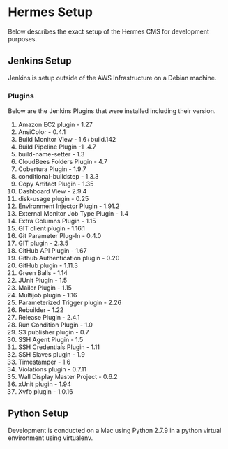 # Hermes Setup

Below describes the exact setup of the Hermes CMS for development purposes.

## Jenkins Setup
Jenkins is setup outside of the AWS Infrastructure on a Debian machine.

### Plugins

Below are the Jenkins Plugins that were installed including their version.
	
1. Amazon EC2 plugin - 1.27
1. AnsiColor - 0.4.1	
1. Build Monitor View - 1.6+build.142			
1. Build Pipeline Plugin -1 .4.7			
1. build-name-setter - 1.3			
1. CloudBees Folders Plugin - 4.7			
1. Cobertura Plugin - 1.9.7			
1. conditional-buildstep - 1.3.3	
1. Copy Artifact Plugin - 1.35			
1. Dashboard View - 2.9.4			
1. disk-usage plugin - 0.25			
1. Environment Injector Plugin - 1.91.2	
1. External Monitor Job Type Plugin - 1.4			
1. Extra Columns Plugin - 1.15			
1. GIT client plugin - 1.16.1	
1. Git Parameter Plug-In - 0.4.0			
1. GIT plugin - 2.3.5			
1. GitHub API Plugin - 1.67			
1. Github Authentication plugin - 0.20			
1. GitHub plugin - 1.11.3			
1. Green Balls - 1.14			
1. JUnit Plugin - 1.5	
1. Mailer Plugin - 1.15	
1. Multijob plugin - 1.16			
1. Parameterized Trigger plugin - 2.26		
1. Rebuilder - 1.22	
1. Release Plugin - 2.4.1	
1. Run Condition Plugin - 1.0	
1. S3 publisher plugin - 0.7			
1. SSH Agent Plugin - 1.5			
1. SSH Credentials Plugin - 1.11	
1. SSH Slaves plugin - 1.9			
1. Timestamper - 1.6			
1. Violations plugin - 0.7.11	
1. Wall Display Master Project - 0.6.2			
1. xUnit plugin - 1.94
1. Xvfb plugin - 1.0.16			

## Python Setup
Development is conducted on a Mac using Python 2.7.9 in a python virtual environment using virtualenv.
